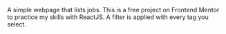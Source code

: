 A simple webpage that lists jobs. This is a free project on Frontend Mentor to practice my skills with ReactJS.
A filter is applied with every tag you select.
